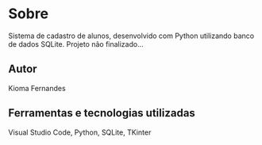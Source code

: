 # Sobre 
Sistema de cadastro de alunos, desenvolvido com Python utilizando banco de dados SQLite.
Projeto não finalizado...

## Autor
Kioma Fernandes

## Ferramentas e tecnologias utilizadas
Visual Studio Code, Python, SQLite, TKinter